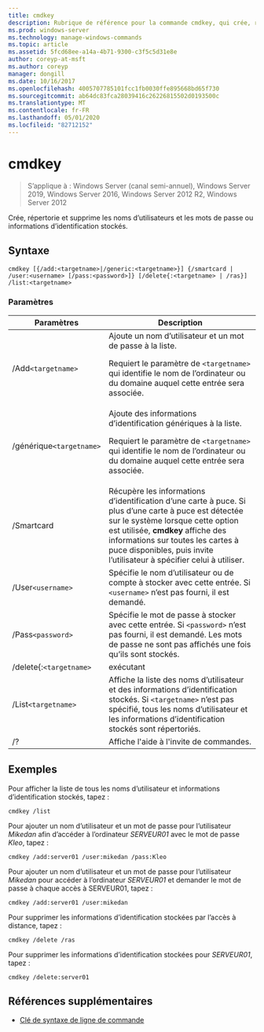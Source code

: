 ```yaml
---
title: cmdkey
description: Rubrique de référence pour la commande cmdkey, qui crée, répertorie et supprime les noms d’utilisateurs et les mots de passe ou les informations d’identification stockés.
ms.prod: windows-server
ms.technology: manage-windows-commands
ms.topic: article
ms.assetid: 5fcd68ee-a14a-4b71-9300-c3f5c5d31e8e
author: coreyp-at-msft
ms.author: coreyp
manager: dongill
ms.date: 10/16/2017
ms.openlocfilehash: 4005707785101fcc1fb0030ffe895668bd65f730
ms.sourcegitcommit: ab64dc83fca28039416c26226815502d0193500c
ms.translationtype: MT
ms.contentlocale: fr-FR
ms.lasthandoff: 05/01/2020
ms.locfileid: "82712152"
---
```

# <a name="cmdkey"></a>cmdkey

> S’applique à : Windows Server (canal semi-annuel), Windows Server 2019, Windows Server 2016, Windows Server 2012 R2, Windows Server 2012

Crée, répertorie et supprime les noms d’utilisateurs et les mots de passe ou informations d’identification stockés.

## <a name="syntax"></a>Syntaxe

```
cmdkey [{/add:<targetname>|/generic:<targetname>}] {/smartcard | /user:<username> [/pass:<password>]} [/delete{:<targetname> | /ras}] /list:<targetname>
```

### <a name="parameters"></a>Paramètres

| Paramètres | Description |
| ---------- | ----------- |
| /Add`<targetname>` | Ajoute un nom d’utilisateur et un mot de passe à la liste.<p>Requiert le paramètre de `<targetname>` qui identifie le nom de l’ordinateur ou du domaine auquel cette entrée sera associée. |
| /générique`<targetname>` | Ajoute des informations d’identification génériques à la liste.<p>Requiert le paramètre de `<targetname>` qui identifie le nom de l’ordinateur ou du domaine auquel cette entrée sera associée. |
| /Smartcard | Récupère les informations d’identification d’une carte à puce. Si plus d’une carte à puce est détectée sur le système lorsque cette option est utilisée, **cmdkey** affiche des informations sur toutes les cartes à puce disponibles, puis invite l’utilisateur à spécifier celui à utiliser. |
| /User`<username>` | Spécifie le nom d’utilisateur ou de compte à stocker avec cette entrée. Si `<username>` n’est pas fourni, il est demandé. |
|/Pass`<password>` | Spécifie le mot de passe à stocker avec cette entrée. Si `<password>` n’est pas fourni, il est demandé. Les mots de passe ne sont pas affichés une fois qu’ils sont stockés. |
| /delete{:`<targetname>` | exécutant | Supprime un nom d’utilisateur et un mot de passe de la liste. Si `<targetname>` est spécifié, cette entrée est supprimée. Si `/ras` est spécifié, l’entrée d’accès à distance stockée est supprimée. |
| /List`<targetname>` | Affiche la liste des noms d’utilisateur et des informations d’identification stockés. Si `<targetname>` n’est pas spécifié, tous les noms d’utilisateur et les informations d’identification stockés sont répertoriés. |
| /? | Affiche l'aide à l'invite de commandes. |

## <a name="examples"></a>Exemples

Pour afficher la liste de tous les noms d’utilisateur et informations d’identification stockés, tapez :

```
cmdkey /list
```

Pour ajouter un nom d’utilisateur et un mot de passe pour l’utilisateur *Mikedan* afin d’accéder à l’ordinateur *SERVEUR01* avec le mot de passe *Kleo*, tapez :

```
cmdkey /add:server01 /user:mikedan /pass:Kleo
```

Pour ajouter un nom d’utilisateur et un mot de passe pour l’utilisateur *Mikedan* pour accéder à l’ordinateur *SERVEUR01* et demander le mot de passe à chaque accès à SERVEUR01, tapez :

```
cmdkey /add:server01 /user:mikedan
```

Pour supprimer les informations d’identification stockées par l’accès à distance, tapez :

```
cmdkey /delete /ras
```

Pour supprimer les informations d’identification stockées pour *SERVEUR01*, tapez :

```
cmdkey /delete:server01
```

## <a name="additional-references"></a>Références supplémentaires

- [Clé de syntaxe de ligne de commande](command-line-syntax-key.md)
